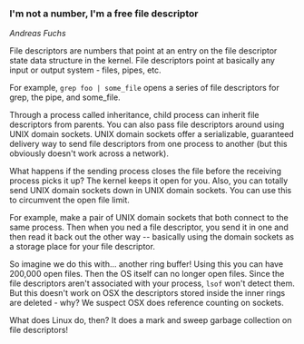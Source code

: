 ### I'm not a number, I'm a free file descriptor

_Andreas Fuchs_

File descriptors are numbers that point at an entry on the file descriptor state data structure in the kernel. File descriptors point at basically any input or output system - files, pipes, etc.

For example, `grep foo | some_file` opens a series of file descriptors for grep, the pipe, and some_file.

Through a process called inheritance, child process can inherit file descriptors from parents. You can also pass file descriptors around using UNIX domain sockets. UNIX domain sockets offer a serializable, guaranteed delivery way to send file descriptors from one process to another (but this obviously doesn't work across a network).

What happens if the sending process closes the file before the receiving process picks it up? The kernel keeps it open for you. Also, you can totally send UNIX domain sockets down in UNIX domain sockets. You can use this to circumvent the open file limit.

For example, make a pair of UNIX domain sockets that both connect to the same process. Then when you ned a file descriptor, you send it in one and then read it back out the other way -- basically using the domain sockets as a storage place for your file descriptor.

So imagine we do this with... another ring buffer! Using this you can have 200,000 open files. Then the OS itself can no longer open files. Since the file descriptors aren't associated with your process, `lsof` won't detect them. But this doesn't work on OSX the descriptors stored inside the inner rings are deleted - why? We suspect OSX does reference counting on sockets.

What does Linux do, then? It does a mark and sweep garbage collection on file descriptors!
